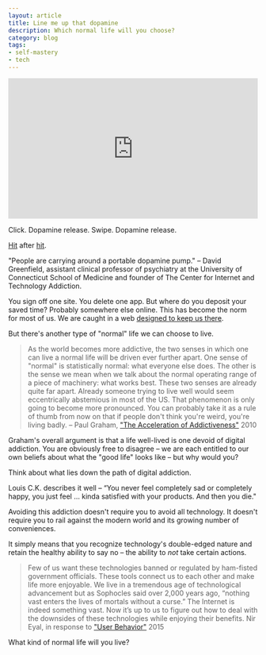 ```yaml
---
layout: article
title: Line me up that dopamine
description: Which normal life will you choose?
category: blog
tags: 
- self-mastery
- tech
---
```


<style>.embed-container { position: relative; padding-bottom: 56.25%; height: 0; overflow: hidden; max-width: 100%; } .embed-container iframe, .embed-container object, .embed-container embed { position: absolute; top: 0; left: 0; width: 100%; height: 100%; }</style><div class='embed-container'><iframe src='https://www.youtube.com/embed/tf9ZhU7zF8s' frameborder='0' allowfullscreen></iframe></div>

<p>Click. Dopamine release. Swipe. Dopamine release.</p>

<p><a href="http://www.nytimes.com/2010/03/18/fashion/18FITNESS.html">Hit</a> after <a href="https://www.nytimes.com/2017/01/09/well/live/hooked-on-our-smartphones.html">hit</a>.</p>

<p>"People are carrying around a portable dopamine pump." – David Greenfield, assistant clinical professor of psychiatry at the University of Connecticut School of Medicine and founder of The Center for Internet and Technology Addiction.</p>

<p>You sign off one site. You delete one app. But where do you deposit your saved time? Probably somewhere else online. This has become the norm for most of us. We are caught in a web <a href="https://www.nirandfar.com/2012/07/the-art-of-manipulation.html">designed to keep us there</a>.</p>

<p>But there's another type of "normal" life we can choose to live.</p>

<blockquote>
As the world becomes more addictive, the two senses in which one can live a normal life will be driven ever further apart. One sense of "normal" is statistically normal: what everyone else does. The other is the sense we mean when we talk about the normal operating range of a piece of machinery: what works best. These two senses are already quite far apart. Already someone trying to live well would seem eccentrically abstemious in most of the US. That phenomenon is only going to become more pronounced. You can probably take it as a rule of thumb from now on that if people don't think you're weird, you're living badly.
<citation>– Paul Graham, <a href="http://www.paulgraham.com/addiction.html">"The Acceleration of Addictiveness"</a> 2010</citation>
</blockquote>

<p>Graham's overall argument is that a life well-lived is one devoid of digital addiction.  You are obviously free to disagree – we are each entitled to our own beliefs about what the "good life" looks like – but why would you?</p>

<p>Think about what lies down the path of digital addiction.</p>

<p>Louis C.K. describes it well – “You never feel completely sad or completely happy, you just feel … kinda satisfied with your products. And then you die."</p>

<p>Avoiding this addiction doesn't require you to avoid all technology. It doesn't require you to rail against the modern world and its growing number of conveniences.</p>

<p>It simply means that you recognize technology's double-edged nature and retain the healthy ability to say no – the ability to <em>not</em> take certain actions.</p>

<blockquote>
Few of us want these technologies banned or regulated by ham-fisted government officials. These tools connect us to each other and make life more enjoyable. We live in a tremendous age of technological advancement but as Sophocles said over 2,000 years ago, “nothing vast enters the lives of mortals without a curse.” The Internet is indeed something vast. Now it’s up to us to figure out how to deal with the downsides of these technologies while enjoying their benefits.
<citation>Nir Eyal, in response to <a href="https://aeon.co/essays/if-the-internet-is-addictive-why-don-t-we-regulate-it">"User Behavior"</a> 2015</citation>
</blockquote>

<p>What kind of normal life will you live?</p>


<!--

<p>Offline emotions run deeper. – "For if there is no dark night of the soul anymore that isn’t lit with the flicker of the screen, then there is no morning of hopefulness either."</p>


<p>There are a lot of heuristics.</p>

<p>You can ask yourself the following questions:</p>

<ul>
	<li>If I could only be remembered for how I lived my life on a single day, what would I do? How would I choose to fill those hours?</li>
</ul>

<p>Would you spend it Snapping? Browsing Facebook? Watching Netflix? Checking email?</p>


<p>We could blame the social media companies for this addiction. And the dealers are somewhat culpable. ...They shape social norms.</p>

But so are you, the user.</p>

<p>Ultimately, you control your thoughts and actions.</p>

<p>Your life online is superficial. Once in a while, 

<p>What does addiction look like? you are probably addicted.</p>



<ul>
	<li>Unplug from all social media, except chat apps. You don't need other people to like your thoughts, photos, or vacations.</li>
	<li>Be okay with silence.</li>

 
<p>"I treat every patient as the most important patient I have ever had."</p>



If you are excited about something, find someone else who is and share it with them.

The richest moments in life are ones spent enjoying company of other people – of family, friends, and strangers. Standing around in a group with phones in hand is not...

Go outside.

http://nymag.com/selectall/2016/09/andrew-sullivan-technology-almost-killed-me.html




<p>Life is not to be lived online.</p>







Just because technology makes life simpler, it doesn't n.</p>

<p>As I stand on the metro platform.

<p>Is time spent checking your phone time well spent?</p>


How many of those 24 hours would you spend checking your phone?

<p>Are most apps designed to make you addicted?</p>

<p>My job is to design for the web.</p>

<p>Simplicity dulls the mind.</p>

<p>I also believe that most are designed to make you addicted.</p>

most websites and apps are not life affirming.

<p>Click. Swipe.</p>

https://www.nirandfar.com/2012/07/the-art-of-manipulation.html
https://aeon.co/essays/if-the-internet-is-addictive-why-don-t-we-regulate-it?utm_source=pocket&utm_medium=email&utm_campaign=pockethits
-->















